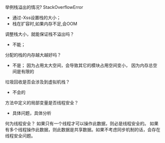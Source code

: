 举例栈溢出的情况? StackOverflowError
- 通过-Xss设置栈的大小；
- 栈在扩容时,如果内存不足,会OOM

调整栈大小，就能保证栈不溢出吗？
- 不能；

分配的栈的内存越大越好吗？
- 不是； 因为占用太大空间，会导致其它的模块占用空间变小， 因为内存总空间是有限的

垃圾回收是否会涉及到虚拟机栈？
- 不会的

方法中定义的局部变量是否线程安全？
- 具体问题，具体分析

何为线程安全？
    如果只有一个线程才可以操作此数据，则必是线程安全的。
    如果有多个线程操作此数据，则此数据是共享数据。如果不考虑同步机制的话，会存在线程安全问题。